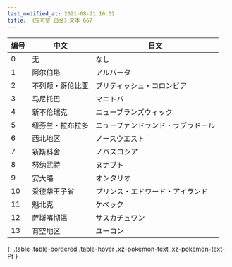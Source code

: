 ```yaml
---
last_modified_at: 2021-08-21 16:02
title: 《宝可梦 白金》文本 667
---
```

| 编号 | 中文 | 日文 |
| ---- | ---- | ---- |
| 0 | 无 | なし |
| 1 | 阿尔伯塔 | アルバータ |
| 2 | 不列颠・哥伦比亚 | ブリティッシュ・コロンビア |
| 3 | 马尼托巴 | マニトバ |
| 4 | 新不伦瑞克 | ニューブランズウィック |
| 5 | 纽芬兰・拉布拉多 | ニューファンドランド・ラブラドール |
| 6 | 西北地区 | ノースウエスト |
| 7 | 新斯科舍 | ノバスコシア |
| 8 | 努纳武特 | ヌナブト |
| 9 | 安大略 | オンタリオ |
| 10 | 爱德华王子省 | プリンス・エドワード・アイランド |
| 11 | 魁北克 | ケベック |
| 12 | 萨斯喀彻温 | サスカチュワン |
| 13 | 育空地区 | ユーコン |
{: .table .table-bordered .table-hover .xz-pokemon-text .xz-pokemon-text-Pt }